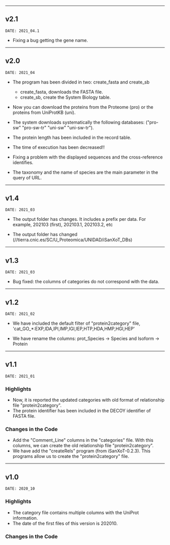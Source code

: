 ___
## v2.1
```
DATE: 2021_04.1
```

+ Fixing a bug getting the gene name.

___
## v2.0
```
DATE: 2021_04
```

+ The program has been divided in two: create_fasta and create_sb
    - create_fasta, downloads the FASTA file.
    - create_sb, create the System Biology table.
    
+ Now you can download the proteins from the Proteome (pro) or the proteins from UniProtKB (uni).

+ The system downloads systematically the following databases: ("pro-sw" "pro-sw-tr" "uni-sw" "uni-sw-tr").

+ The protein length has been included in the record table.

+ The time of execution has been decreased!!

+ Fixing a problem with the displayed sequences and the cross-reference identifies.

+ The taxonomy and the name of species are the main parameter in the query of URL.

___
## v1.4
```
DATE: 2021_03
```

+ The output folder has changes. It includes a prefix per data. For example, 202103 (first), 202103.1, 202103.2, etc

+ The output folder has changed (//tierra.cnic.es/SC/U_Proteomica/UNIDAD/iSanXoT_DBs)

___
## v1.3
```
DATE: 2021_03
```

+ Bug fixed: the columns of categories do not correspond with the data.

___
## v1.2
```
DATE: 2021_02
```

+ We have included the default filter of "protein2category" file, 'cat_GO_*:EXP,IDA,IPI,IMP,IGI,IEP,HTP,HDA,HMP,HGI,HEP'

+ We have rename the columns: prot_Species -> Species and Isoform -> Protein

___
## v1.1
```
DATE: 2021_01
```

### Highlights

+ Now, it is reported the updated categories with old format of relationship file "protein2category".
+ The protein identifier has been included in the DECOY identifier of FASTA file.

### Changes in the Code

+ Add the "Comment_Line" columns in the "categories" file. With this columns, we can create the old relationship file "protein2category".
+ We have add the "createRels" program (from iSanXoT-0.2.3). This programs allow us to create the "protein2category" file.

___
## v1.0
```
DATE: 2020_10
```

### Highlights

+ The category file contains multiple columns with the UniProt information.
+ The date of the first files of this version is 202010.

### Changes in the Code
